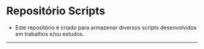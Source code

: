 # Repositório Scripts

* Este repositório é criado para armazenar diversos scripts desenvolvidos em trabalhos e/ou estudos.

---